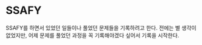 # SSAFY

SSAFY를 하면서 있었던 일들이나 풀었던 문제들을 기록하려고 한다.
전에는 별 생각이 없었지만, 어제 문제를 풀었던 과정을 꼭 기록해야겠다 싶어서 기록을 시작한다.
